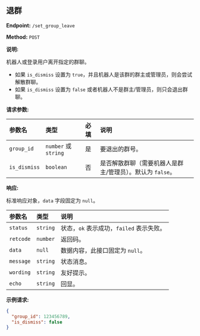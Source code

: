 ## 退群

**Endpoint:** `/set_group_leave`

**Method:** `POST`

**说明:**

机器人或登录用户离开指定的群聊。

- 如果 `is_dismiss` 设置为 `true`，并且机器人是该群的群主或管理员，则会尝试解散群聊。
- 如果 `is_dismiss` 设置为 `false` 或者机器人不是群主/管理员，则只会退出群聊。

**请求参数:**

| 参数名    | 类型           | 必填 | 说明                                             |
| :-------- | :------------- | :--- | :----------------------------------------------- |
| `group_id`  | `number` 或 `string` | 是   | 要退出的群号。                                   |
| `is_dismiss`| `boolean`      | 否   | 是否解散群聊（需要机器人是群主/管理员）。默认为 `false`。 |

**响应:**

标准响应对象，`data` 字段固定为 `null`。

| 参数名    | 类型    | 说明                                   |
| :-------- | :------ | :------------------------------------- |
| `status`  | `string`  | 状态，`ok` 表示成功，`failed` 表示失败。 |
| `retcode` | `number`  | 返回码。                              |
| `data`    | `null`  | 数据内容，此接口固定为 `null`。        |
| `message` | `string`  | 状态消息。                            |
| `wording` | `string`  | 友好提示。                            |
| `echo`    | `string`  | 回显。                                 |

**示例请求:**

```json
{
  "group_id": 123456789,
  "is_dismiss": false
}
```
